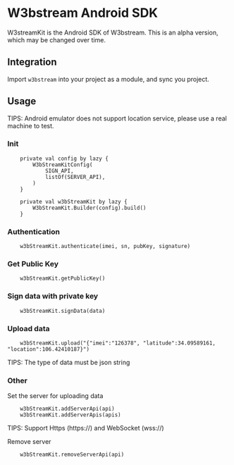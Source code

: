 # W3bstream Android SDK
W3streamKit is the Android SDK of W3bstream. This is an alpha version, which may be changed over time.

## Integration
Import `w3bstream` into your project as a module, and sync you project.


## Usage
TIPS: Android emulator does not support location service, please use a real machine to test.

### Init

```
    private val config by lazy {
        W3bStreamKitConfig(
            SIGN_API,
            listOf(SERVER_API),
        )
    }

    private val w3bStreamKit by lazy {
        W3bStreamKit.Builder(config).build()
    }
```


### Authentication
```
    w3bStreamKit.authenticate(imei, sn, pubKey, signature)
```

### Get Public Key
```
    w3bStreamKit.getPublicKey()
```

### Sign data with private key
```
    w3bStreamKit.signData(data)
```

### Upload data
```
    w3bStreamKit.upload("{"imei":"126378", "latitude":34.09589161, "location":106.42410187}")
```
TIPS: The type of data must be json string

### Other

Set the server for uploading data
```
    w3bStreamKit.addServerApi(api)
    w3bStreamKit.addServerApis(apis)
```
TIPS: Support Https (https://) and WebSocket (wss://)

Remove server
```
    w3bStreamKit.removeServerApi(api)
```
